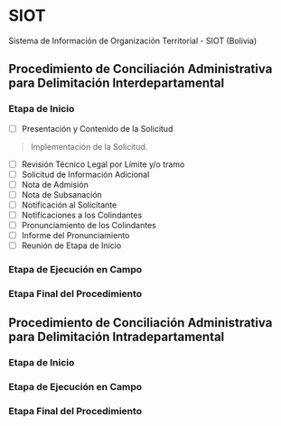 # SIOT

Sistema de Información de Organización Territorial - SIOT (Bolivia)

## Procedimiento de Conciliación Administrativa para Delimitación Interdepartamental

### Etapa de Inicio

- [ ] Presentación y Contenido de la Solicitud
> Implementación de la Solicitud.

- [ ] Revisión Técnico Legal por Límite y/o tramo
- [ ] Solicitud de Información Adicional
- [ ] Nota de Admisión
- [ ] Nota de Subsanación
- [ ] Notificación al Solicitante
- [ ] Notificaciones a los Colindantes
- [ ] Pronunciamiento de los Colindantes
- [ ] Informe del Pronunciamiento
- [ ] Reunión de Etapa de Inicio

### Etapa de Ejecución en Campo

### Etapa Final del Procedimiento

## Procedimiento de Conciliación Administrativa para Delimitación Intradepartamental

### Etapa de Inicio

### Etapa de Ejecución en Campo

### Etapa Final del Procedimiento